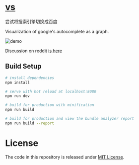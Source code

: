# [vs](https://anvaka.github.io/vs/)

尝试将搜索引擎切换成百度

Visualization of google's autocomplete as a graph.

![demo](https://i.imgur.com/cItD67x.gif)

Discussion on reddit [is here](https://www.reddit.com/r/dataisbeautiful/comments/9yg8w9/googles_autocomplete_visualized_like_a_graph_link/)

## Build Setup

``` bash
# install dependencies
npm install

# serve with hot reload at localhost:8080
npm run dev

# build for production with minification
npm run build

# build for production and view the bundle analyzer report
npm run build --report
```

# License

The code in this repository is released under [MIT License](https://github.com/anvaka/vs/blob/master/LICENSE).